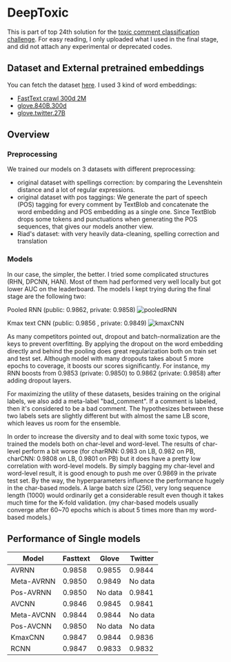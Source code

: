 # DeepToxic

This is part of top 24th solution for the [toxic comment classification challenge](https://www.kaggle.com/c/jigsaw-toxic-comment-classification-challenge/). For easy reading, I only uploaded what I used in the final stage, and did not attach any experimental or deprecated codes.

## Dataset and External pretrained embeddings

You can fetch the dataset [here](https://www.kaggle.com/c/jigsaw-toxic-comment-classification-challenge/data). I used 3 kind of word embeddings:

* [FastText crawl 300d 2M](https://www.kaggle.com/yekenot/fasttext-crawl-300d-2m)
* [glove.840B.300d](https://nlp.stanford.edu/projects/glove/) 
* [glove.twitter.27B](https://nlp.stanford.edu/projects/glove/)

## Overview

### Preprocessing

We trained our models on 3 datasets with different preprocessing:

* original dataset with spellings correction: by comparing the Levenshtein distance and a lot of regular expressions.
* original dataset with pos taggings:  We generate the part of speech (POS) tagging for every comment by TextBlob and concatenate the word embedding and POS embedding as a single one. Since TextBlob drops some tokens and punctuations when generating the POS sequences, that gives our models another view. 
* Riad's dataset: with very heavily data-cleaning, spelling correction and translation

### Models

In our case, the simpler, the better. I tried some complicated structures (RHN, DPCNN, HAN). Most of them had performed very well locally but got lower AUC on the leaderboard. The models I kept trying during the final stage are the following two:

Pooled RNN (public: 0.9862, private: 0.9858)
![pooledRNN](https://i.imgur.com/AQkbPn7.png)

Kmax text CNN (public: 0.9856 , private: 0.9849)
![kmaxCNN](https://i.imgur.com/WfbXVh3.png)

As many competitors pointed out, dropout and batch-normalization are the keys to prevent overfitting. By applying the dropout on the word embedding directly and behind the pooling does great regularization both on train set and test set. Although model with many dropouts takes about 5 more epochs to coverage, it boosts our scores significantly. For instance, my RNN boosts from 0.9853 (private: 0.9850) to 0.9862 (private: 0.9858) after adding dropout layers.

For maximizing the utility of these datasets, besides training on the original labels, we also add a meta-label "bad_comment". If a comment is labeled, then it's considered to be a bad comment. The hypothesizes between these two labels sets are slightly different but with almost the same LB score, which leaves us room for the ensemble.

In order to increase the diversity and to deal with some toxic typos, we trained the models both on char-level and word-level. The results of char-level perform a bit worse (for charRNN: 0.983 on LB, 0.982 on PB, charCNN: 0.9808 on LB, 0.9801 on PB) but it does have a pretty low correlation with word-level models. By simply bagging my char-level and word-level result, it is good enough to push me over 0.9869 in the private test set. By the way, the hyperparameters influence the performance hugely in the char-based models. A large batch size (256), very long sequence length (1000) would ordinarily get a considerable result even though it takes much time for the K-fold validation. (my char-based models usually converge after 60~70 epochs which is about 5 times more than my word-based models.)

## Performance of Single models

|Model|Fasttext|Glove|Twitter|
|-----|--------|-----|-------|
|AVRNN|0.9858|0.9855|0.9844|
|Meta-AVRNN|0.9850|0.9849|No data|
|Pos-AVRNN|0.9850|No data|0.9841|
|AVCNN|0.9846|0.9845|0.9841|
|Meta-AVCNN|0.9844|0.9844|No data|
|Pos-AVCNN|0.9850|No data|No data|
|KmaxCNN|0.9847|0.9844|0.9836|
|RCNN|0.9847|0.9833|0.9832|

